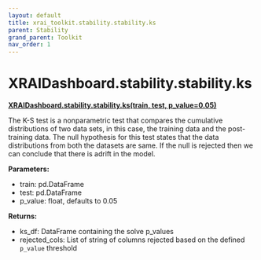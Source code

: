 ```yaml
---
layout: default
title: xrai_toolkit.stability.stability.ks
parent: Stability
grand_parent: Toolkit
nav_order: 1
---
```


# XRAIDashboard.stability.stability.ks
**[XRAIDashboard.stability.stability.ks(train, test, p_value=0.05)](https://github.com/gaberamolete/XRAIDashboard/blob/main/stability/stability.py)**


The K-S test is a nonparametric test that compares the cumulative distributions of two data sets, in this case, the training data and the post-training data. The null hypothesis for this test states that the data distributions from both the datasets are same. If the null is rejected then we can conclude that there is adrift in the model.


**Parameters:**
- train: pd.DataFrame
- test: pd.DataFrame
- p_value: float, defaults to 0.05

**Returns:**
- ks_df: DataFrame containing the solve p_values
- rejected_cols: List of string of columns rejected based on the defined `p_value` threshold